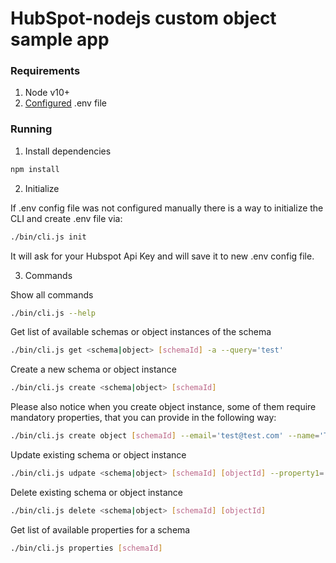 # HubSpot-nodejs custom object sample app

### Requirements

1. Node v10+
2. [Configured](https://github.com/HubSpot/sample-apps-manage-crm-objects/blob/main/README.md#how-to-run-locally) .env file

### Running

1. Install dependencies

```bash
npm install
```

2. Initialize

If .env config file was not configured manually there is a way to initialize the CLI and create .env file via:

```bash
./bin/cli.js init
```

It will ask for your Hubspot Api Key and will save it to new .env config file.

3. Commands

Show all commands

```bash
./bin/cli.js --help
```
Get list of available schemas or object instances of the schema

```bash
./bin/cli.js get <schema|object> [schemaId] -a --query='test'
```

Create a new schema or object instance

```bash
./bin/cli.js create <schema|object> [schemaId]
```

Please also notice when you create object instance, some of them require mandatory properties, that you can provide in the following way:
```bash
./bin/cli.js create object [schemaId] --email='test@test.com' --name='Test name'
```

Update existing schema or object instance

```bash
./bin/cli.js udpate <schema|object> [schemaId] [objectId] --property1='New property value'
```

Delete existing schema or object instance

```bash
./bin/cli.js delete <schema|object> [schemaId] [objectId]
```

Get list of available properties for a schema
```bash
./bin/cli.js properties [schemaId]
```
